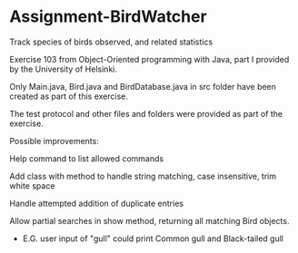 # Assignment-BirdWatcher
Track species of birds observed, and related statistics

Exercise 103 from Object-Oriented programming with Java, part I provided by the University of Helsinki.

Only Main.java, Bird.java and BirdDatabase.java in src folder have been created as part of this exercise.

The test protocol and other files and folders were provided as part of the exercise.

Possible improvements:

  Help command to list allowed commands

  Add class with method to handle string matching, case insensitive, trim white space

  Handle attempted addition of duplicate entries

  Allow partial searches in show method, returning all matching Bird objects.

  - E.G. user input of "gull" could print Common gull and Black-tailed gull
